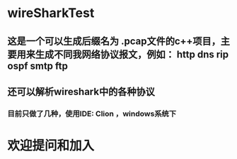 # wireSharkTest
## 这是一个可以生成后缀名为 .pcap文件的c++项目，主要用来生成不同我网络协议报文，例如： http dns rip ospf smtp ftp 
## 还可以解析wireshark中的各种协议
### 目前只做了几种，使用IDE: Clion ，windows系统下
# 欢迎提问和加入
